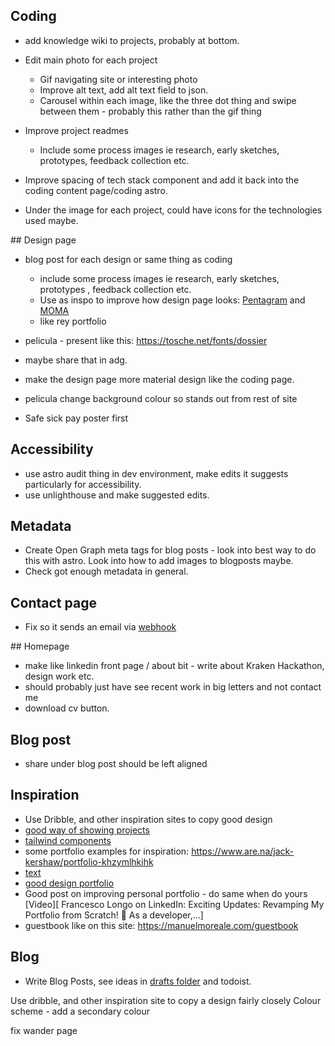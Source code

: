 ## Coding

- add knowledge wiki to projects, probably at bottom.
- Edit main photo for each project

  - Gif navigating site or interesting photo
  - Improve alt text, add alt text field to json.
  - Carousel within each image, like the three dot thing and swipe between them - probably this rather than the gif thing

- Improve project readmes

  - Include some process images ie research, early sketches, prototypes, feedback collection etc.

- Improve spacing of tech stack component and add it back into the coding content page/coding astro.

- Under the image for each project, could have icons for the technologies used maybe.

## Design page

- blog post for each design or same thing as coding

  - include some process images ie research, early sketches, prototypes , feedback collection etc.
  - Use as inspo to improve how design page looks: [Pentagram](https://www.pentagram.com/) and [MOMA](https://www.moma.org/calendar/exhibitions/5657s)
  - like rey portfolio

- pelicula - present like this: https://tosche.net/fonts/dossier
- maybe share that in adg.
- make the design page more material design like the coding page.
- pelicula change background colour so stands out from rest of site
- Safe sick pay poster first

## Accessibility

- use astro audit thing in dev environment, make edits it suggests particularly for accessibility.
- use unlighthouse and make suggested edits.

## Metadata

- Create Open Graph meta tags for blog posts - look into best way to do this with astro. Look into how to add images to blogposts maybe.
- Check got enough metadata in general.

## Contact page

- Fix so it sends an email via [webhook](https://news.ycombinator.com/item?id=41144227)

## Homepage

- make like linkedin front page / about bit - write about Kraken Hackathon, design work etc.
- should probably just have see recent work in big letters and not contact me
- download cv button.

## Blog post

- share under blog post should be left aligned

## Inspiration

- Use Dribble, and other inspiration sites to copy good design
- [good way of showing projects](https://ohamidux.com/work)
- [tailwind components ](https://floatui.com/)
- some portfolio examples for inspiration: https://www.are.na/jack-kershaw/portfolio-khzymlhkihk
- [text](https://graphicdesignjunction.com/2024/06/how-to-modernize-your-website/?utm_source=vero&utm_medium=email&utm_content=control&utm_campaign=20240605%20Insider%20%28Sponsored%20by%20DMI%29&utm_term=Newsletter#N6)
- [good design portfolio](https://phantom.land/work/superdry)
- Good post on improving personal portfolio - do same when do yours [Video][ Francesco Longo on LinkedIn: Exciting Updates: Revamping My Portfolio from Scratch! 🚀 As a developer,…]
- guestbook like on this site: https://manuelmoreale.com/guestbook

## Blog

- Write Blog Posts, see ideas in [drafts folder](_drafts) and todoist.

Use dribble, and other inspiration site to copy a design fairly closely
Colour scheme - add a secondary colour

fix wander page
